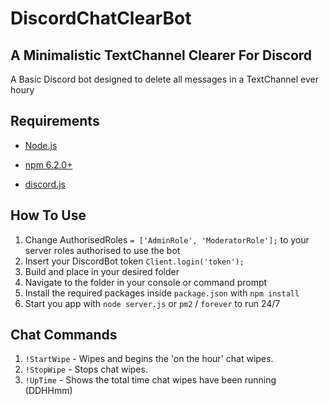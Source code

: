 # DiscordChatClearBot
## A Minimalistic TextChannel Clearer For Discord

A Basic Discord bot designed to delete all messages in a TextChannel ever houry

## Requirements

* [Node.js](https://nodejs.org/en/)

* [npm 6.2.0+](https://www.npmjs.com/)

* [discord.js](https://discord.js.org/#/)

## How To Use
1. Change AuthorisedRoles `= ['AdminRole', 'ModeratorRole'];` to your server roles authorised to use the bot
2. Insert your DiscordBot token `Client.login('token');`
3. Build and place in your desired folder
4. Navigate to the folder in your console or command prompt
5. Install the required packages inside `package.json` with `npm install`
6. Start you app with `node server.js` or `pm2` / `forever` to run 24/7

## Chat Commands
1. `!StartWipe` - Wipes and begins the 'on the hour' chat wipes.
2. `!StopWipe` - Stops chat wipes.
3. `!UpTime` - Shows the total time chat wipes have been running (DDHHmm)
